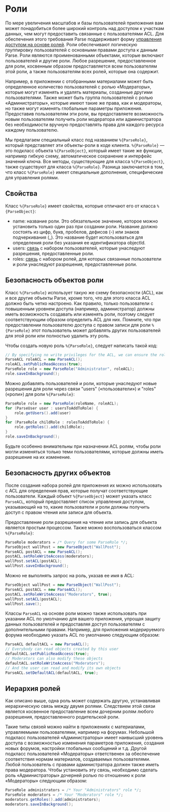 # Роли

По мере увеличения масштабов и базы пользователей приложения вам может понадобиться более широкий контроль над доступом к участкам данных, чем могут предоставить связанные с пользователями ACL. Для обеспечения этого требования Parse поддерживает форму [управления доступом на основе ролей](http://en.wikipedia.org/wiki/Role-based_access_control). Роли обеспечивают логическую группировку пользователей с основными правами доступа к данным Parse. Роли являются проименованными объектами, которые включают пользователей и другие роли.  Любое разрешение, предоставленное для роли, косвенным образом предоставляется всем пользователям этой роли, а также пользователям всех ролей, которые она содержит.

Например, в приложении с отобранными материалами может быть определенное количество пользователей с ролью &laquo;Модераторы&raquo;, которые могут изменять и удалять материалы, созданные другими пользователями.  Также может быть группа пользователей с ролью &laquo;Администраторы&raquo;, которые имеют такие же права, как и модераторы, но также могут изменять глобальные параметры приложения. Предоставив пользователям эти роли, вы предоставляете возможность новым пользователям получить роли модератора или администратора без необходимости вручную предоставлять права для каждого ресурса каждому пользователю.

Мы предлагаем специальный класс под названием `%{ParseRole}`, который представляет эти объекты-роли в коде клиента. `%{ParseRole}` &mdash; это подкласс объекта `%{ParseObject}`, который имеет такие же функции, например гибкую схему, автоматическое сохранение и интерфейс значений ключа.  Все методы, существующие для класса `%{ParseObject}`, также существуют для класса `%{ParseRole}`.  Разница заключается в том, что класс `%{ParseRole}` имеет специальные дополнения, специфические для управления ролями.

## Свойства

Класс `%{ParseRole}` имеет свойства, которые отличают его от класса `%{ParseObject}`:

*   name: название роли.  Это обязательное значение, которое можно установить только один раз при создании роли.  Название должно состоять из цифр, букв, пробелов, дефисов (-) или знаков подчеркивания (_).  Это название будет использоваться для определения роли без указания ее идентификатора objectId.
*   users: [связь](#objects-pointers) с набором пользователей, которые унаследуют разрешения, предоставленные роли.
*   roles: [связь](#objects-pointers) с набором ролей, для которых связанные пользователи и роли унаследуют разрешения, предоставленные роли.

## Безопасность объектов роли

Класс `%{ParseRole}` использует такую же схему безопасности (ACL), как и все другие объекты Parse, кроме того, что для этого класса ACL должно быть четко настроено. Как правило, только пользователи с повышенным уровнем доступа (например, администратор) должны иметь возможность создавать или изменять роли, поэтому следует соответствующим образом определить ACL для них.  Помните, что при предоставлении пользователю доступа с правом записи для роли `%{ParseRole}` этот пользователь может добавлять других пользователей для этой роли или полностью удалить эту роль.

Чтобы создать новую роль `%{ParseRole}`, следует написать такой код:

```java
// By specifying no write privileges for the ACL, we can ensure the role cannot be altered.
ParseACL roleACL = new ParseACL();
roleACL.setPublicReadAccess(true);
ParseRole role = new ParseRole("Administrator", roleACL);
role.saveInBackground();
```

Можно добавлять пользователей и роли, которые унаследуют новые разрешения для роли через связи &quot;users&quot; (&laquo;пользователи&raquo;) и &quot;roles&quot; (&laquo;роли&raquo;) для роли `%{ParseRole}`:

```java
ParseRole role = new ParseRole(roleName, roleACL);
for (ParseUser user : usersToAddToRole) {
    role.getUsers().add(user)
}
for (ParseRole childRole : rolesToAddToRole) {
    role.getRoles().add(childRole);
}
role.saveInBackground();
```

Будьте особенно внимательны при назначении ACL ролям, чтобы роли могли изменяться только теми пользователями, которые должны иметь разрешение на их изменение.

## Безопасность других объектов

После создания набора ролей для приложения их можно использовать с ACL для определения прав, которые получат соответствующие пользователи. Каждый объект `%{ParseObject}` может указать класс `ParseACL`, который предоставляет список управления доступом, указывающий на то, какие пользователи и роли должны получить доступ с правом чтения или записи для объекта.

Предоставление роли разрешения на чтение или запись для объекта является простым процессом.  Также можно воспользоваться классом `%{ParseRole}`:

```java
ParseRole moderators = /* Query for some ParseRole */;
ParseObject wallPost = new ParseObject("WallPost");
ParseACL postACL = new ParseACL();
postACL.setRoleWriteAccess(moderators);
wallPost.setACL(postACL);
wallPost.saveInBackground();
```

Можно не выполнять запрос на роль, указав ее имя в ACL:

```java
ParseObject wallPost = new ParseObject("WallPost");
ParseACL postACL = new ParseACL();
postACL.setRoleWriteAccess("Moderators", true);
wallPost.setACL(postACL);
wallPost.save();
```

Классы `ParseACL` на основе роли можно также использовать при указании ACL по умолчанию для вашего приложения, упрощая защиту данных пользователей и предоставляя доступ пользователям с дополнительными правами.  Например, для приложения модерируемого форума необходимо указать ACL по умолчанию следующим образом:

```java 
ParseACL defaultACL = new ParseACL();
// Everybody can read objects created by this user
defaultACL.setPublicReadAccess(true);
// Moderators can also modify these objects
defaultACL.setRoleWriteAccess("Moderators");
// And the user can read and modify its own objects
ParseACL.setDefaultACL(defaultACL, true);
```

## Иерархия ролей

Как описано выше, одна роль может содержать другую, устанавливая иерархическую связь между двумя ролями. Следствием этой связи является косвенное предоставление всем дочерним ролям любого разрешения, предоставленного родительской роли.

Такие типы связей можно найти в приложениях с материалами, управляемыми пользователями, например на форумах. Небольшой подкласс пользователей &laquo;Администраторы&raquo; имеет наивысший уровень доступа с возможностью изменения параметров приложения, создания новых форумов, настройки глобальных сообщений и т.д. Другой подкласс пользователей &laquo;Модераторы&raquo; ответственен за обеспечение соответствия нормам материалов, создаваемых пользователями. Любой пользователь с правами администратора должен также иметь права модератора. Чтобы установить эту связь, необходимо сделать роль &laquo;Администраторы&raquo; дочерней ролью по отношению к роли &laquo;Модераторы&raquo; следующим образом:

```java
ParseRole administrators = /* Your "Administrators" role */;
ParseRole moderators = /* Your "Moderators" role */;
moderators.getRoles().add(administrators);
moderators.saveInBackground();
```
